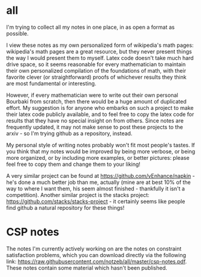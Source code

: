 # all
I'm trying to collect all my notes in one place, in as open a format as possible.

I view these notes as my own personalized form of wikipedia's math pages: wikipedia's math pages are a great resource, but they never present things the way I would present them to myself. Latex code doesn't take much hard drive space, so it seems reasonable for every mathematician to maintain their own personalized compilation of the foundations of math, with their favorite clever (or straightforward) proofs of whichever results they think are most fundamental or interesting.

However, if every mathematician were to write out their own personal Bourbaki from scratch, then there would be a huge amount of duplicated effort. My suggestion is for anyone who embarks on such a project to make their latex code publicly available, and to feel free to copy the latex code for results that they have no special insight on from others. Since notes are frequently updated, it may not make sense to post these projects to the arxiv - so I'm trying github as a repository, instead.

My personal style of writing notes probably won't fit most people's tastes. If you think that my notes would be improved by being more verbose, or being more organized, or by including more examples, or better pictures: please feel free to copy them and change them to your liking!

A very similar project can be found at https://github.com/vEnhance/napkin - he's done a much better job than me, actually (mine are at best 10% of the way to where I want them, his seem almost finished - thankfully it isn't a competition). Another similar project is the stacks project: https://github.com/stacks/stacks-project - it certainly seems like people find github a natural repository for these things!

# CSP notes

The notes I'm currently actively working on are the notes on constraint satisfaction problems, which you can download directly via the following link: https://raw.githubusercontent.com/notzeb/all/master/csp-notes.pdf. These notes contain some material which hasn't been published.
